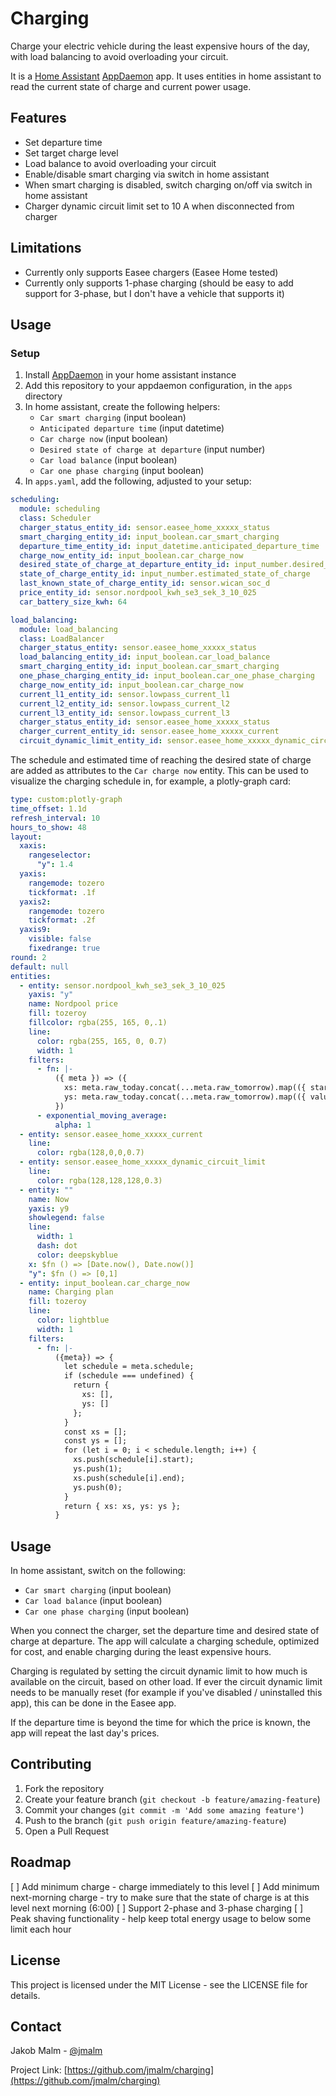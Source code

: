 # Charging

Charge your electric vehicle during the least expensive hours of the day, with load balancing to avoid overloading your
circuit.

It is a [Home Assistant](https://www.home-assistant.io/) [AppDaemon](https://appdaemon.readthedocs.io/) app. It uses entities in home assistant to read the current state of charge and current
power usage.

## Features

- Set departure time
- Set target charge level
- Load balance to avoid overloading your circuit
- Enable/disable smart charging via switch in home assistant
- When smart charging is disabled, switch charging on/off via switch in home assistant
- Charger dynamic circuit limit set to 10 A when disconnected from charger

## Limitations

- Currently only supports Easee chargers (Easee Home tested)
- Currently only supports 1-phase charging (should be easy to add support for 3-phase, but I don't have a vehicle that supports it)

## Usage

### Setup

1. Install [AppDaemon](https://appdaemon.readthedocs.io/) in your home assistant instance
2. Add this repository to your appdaemon configuration, in the `apps` directory
3. In home assistant, create the following helpers:
   - `Car smart charging` (input boolean)
   - `Anticipated departure time` (input datetime)
   - `Car charge now` (input boolean)
   - `Desired state of charge at departure` (input number)
   - `Car load balance` (input boolean)
   - `Car one phase charging` (input boolean)
4. In `apps.yaml`, add the following, adjusted to your setup:

```yaml
scheduling:
  module: scheduling
  class: Scheduler
  charger_status_entity_id: sensor.easee_home_xxxxx_status
  smart_charging_entity_id: input_boolean.car_smart_charging
  departure_time_entity_id: input_datetime.anticipated_departure_time
  charge_now_entity_id: input_boolean.car_charge_now
  desired_state_of_charge_at_departure_entity_id: input_number.desired_state_of_charge_at_departure
  state_of_charge_entity_id: input_number.estimated_state_of_charge
  last_known_state_of_charge_entity_id: sensor.wican_soc_d
  price_entity_id: sensor.nordpool_kwh_se3_sek_3_10_025
  car_battery_size_kwh: 64

load_balancing:
  module: load_balancing
  class: LoadBalancer
  charger_status_entity: sensor.easee_home_xxxxx_status
  load_balancing_entity_id: input_boolean.car_load_balance
  smart_charging_entity_id: input_boolean.car_smart_charging
  one_phase_charging_entity_id: input_boolean.car_one_phase_charging
  charge_now_entity_id: input_boolean.car_charge_now
  current_l1_entity_id: sensor.lowpass_current_l1
  current_l2_entity_id: sensor.lowpass_current_l2
  current_l3_entity_id: sensor.lowpass_current_l3
  charger_status_entity_id: sensor.easee_home_xxxxx_status
  charger_current_entity_id: sensor.easee_home_xxxxx_current
  circuit_dynamic_limit_entity_id: sensor.easee_home_xxxxx_dynamic_circuit_limit

```

The schedule and estimated time of reaching the desired state of charge are added as attributes to the `Car charge now`
entity. This can be used to visualize the charging schedule in, for example, a plotly-graph card:

```yaml
type: custom:plotly-graph
time_offset: 1.1d
refresh_interval: 10
hours_to_show: 48
layout:
  xaxis:
    rangeselector:
      "y": 1.4
  yaxis:
    rangemode: tozero
    tickformat: .1f
  yaxis2:
    rangemode: tozero
    tickformat: .2f
  yaxis9:
    visible: false
    fixedrange: true
round: 2
default: null
entities:
  - entity: sensor.nordpool_kwh_se3_sek_3_10_025
    yaxis: "y"
    name: Nordpool price
    fill: tozeroy
    fillcolor: rgba(255, 165, 0,.1)
    line:
      color: rgba(255, 165, 0, 0.7)
      width: 1
    filters:
      - fn: |-
          ({ meta }) => ({
            xs: meta.raw_today.concat(...meta.raw_tomorrow).map(({ start }) => new Date(start)),
            ys: meta.raw_today.concat(...meta.raw_tomorrow).map(({ value }) => value),
          })
      - exponential_moving_average:
          alpha: 1
  - entity: sensor.easee_home_xxxxx_current
    line:
      color: rgba(128,0,0,0.7)
  - entity: sensor.easee_home_xxxxx_dynamic_circuit_limit
    line:
      color: rgba(128,128,128,0.3)
  - entity: ""
    name: Now
    yaxis: y9
    showlegend: false
    line:
      width: 1
      dash: dot
      color: deepskyblue
    x: $fn () => [Date.now(), Date.now()]
    "y": $fn () => [0,1]
  - entity: input_boolean.car_charge_now
    name: Charging plan
    fill: tozeroy
    line:
      color: lightblue
      width: 1
    filters:
      - fn: |-
          ({meta}) => {
            let schedule = meta.schedule;
            if (schedule === undefined) {
              return {
                xs: [],
                ys: []
              };
            }
            const xs = [];
            const ys = [];
            for (let i = 0; i < schedule.length; i++) {
              xs.push(schedule[i].start);
              ys.push(1);
              xs.push(schedule[i].end);
              ys.push(0);
            }
            return { xs: xs, ys: ys };
          }
```

## Usage

In home assistant, switch on the following:
- `Car smart charging` (input boolean)
- `Car load balance` (input boolean)
- `Car one phase charging` (input boolean)

When you connect the charger, set the departure time and desired state of charge at departure. The app will calculate
a charging schedule, optimized for cost, and enable charging during the least expensive hours.

Charging is regulated by setting the circuit dynamic limit to how much is available on the circuit, based on other load.
If ever the circuit dynamic limit needs to be manually reset (for example if you've disabled / uninstalled this app),
this can be done in the Easee app.

If the departure time is beyond the time for which the price is known, the app will repeat the last day's prices.

## Contributing

1. Fork the repository
2. Create your feature branch (`git checkout -b feature/amazing-feature`)
3. Commit your changes (`git commit -m 'Add some amazing feature'`)
4. Push to the branch (`git push origin feature/amazing-feature`)
5. Open a Pull Request

## Roadmap

[ ] Add minimum charge - charge immediately to this level
[ ] Add minimum next-morning charge - try to make sure that the state of charge is at this level next morning (6:00)
[ ] Support 2-phase and 3-phase charging
[ ] Peak shaving functionality - help keep total energy usage to below some limit each hour

## License

This project is licensed under the MIT License - see the LICENSE file for details.

## Contact

Jakob Malm - [@jmalm](https://github.com/jmalm)

Project Link: [https://github.com/jmalm/charging](https://github.com/jmalm/charging)

